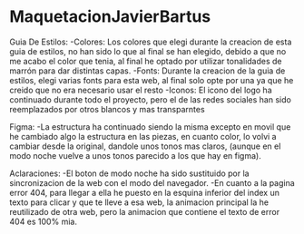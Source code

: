 # MaquetacionJavierBartus


Guia De Estilos:
  -Colores: Los colores que elegi durante la creacion de esta guia de estilos, no han sido lo que al final se han elegido, debido a que no me acabo el color que tenia,       al final he optado por utilizar tonalidades de marrón para dar distintas capas.
  -Fonts: Durante la creacion de la guia de estilos, elegi varias fonts para esta web, al final solo opte por una ya que he creido que no era necesario usar el resto
  -Iconos: El icono del logo ha continuado durante todo el proyecto, pero el de las redes sociales han sido reemplazados por otros blancos y mas transparntes
  
 Figma:
  -La estructura ha continuado siendo la misma excepto en movil que he cambiado algo la estructura en las piezas, en cuanto color, lo volvi a cambiar desde la original, dandole unos tonos mas claros, (aunque en el modo noche vuelve a unos tonos parecido a los que hay en figma).

  
  
  Aclaraciones:
    -El boton de modo noche ha sido sustituido por la sincronizacion de la web con el modo del navegador.
  -En cuanto a la pagina error 404, para llegar a ella he puesto en la esquina inferior del index un texto para clicar y que te lleve a esa web, la animacion principal     la he reutilizado de otra web, pero la animacion que contiene el texto de error 404 es 100% mia.
  
